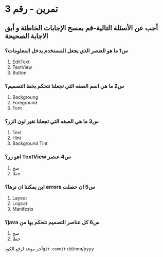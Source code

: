 
#   3 تمرين - رقم
## أجب عن الأسئلة التالية-قم بمسح الإجابات الخاطئة و أبق الاجابة الصحيحة
### س1 ما هو العنصر الذي يجعل المستخدم يدخل المعلومات؟  
1. EditText
2. TextView
3. Button


### س2 ما هي اسم الصفه التي تجعلنا نتحكم بخط التصميم؟ 
1. Backgroung
2. Foreground
3. Font


### س3 ما هي الصفه التي تجعلنا نغير لون الزر؟
1. Text
2. Hint
3. Background Tint


### اهو زر؟ TextView س4 عنصر
1. صح
2. خطأ


### اين يمكننا ان نرها؟ errors س5 ان حصلت  
1. Layout
2. Logcat
3. Manifests

### ؟java س6 كل عناصر التصميم نتحكم بها من 
1. صح
2. خطأ

آخر موعد لرفع الكود`git commit`
dd/mm/yyyy
